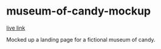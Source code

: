 # museum-of-candy-mockup

[live link](https://rmdpalomoc.netlify.app/)

Mocked up a landing page for a fictional museum of candy.
